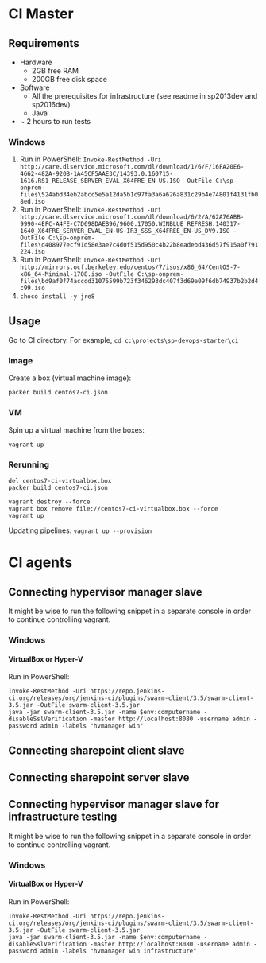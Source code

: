 # CI Master

## Requirements
* Hardware
  * 2GB free RAM
  * 200GB free disk space
* Software
  * All the prerequisites for infrastructure (see readme in sp2013dev and sp2016dev)
  * Java
* ~ 2 hours to run tests

### Windows
1. Run in PowerShell:
`Invoke-RestMethod -Uri http://care.dlservice.microsoft.com/dl/download/1/6/F/16FA20E6-4662-482A-920B-1A45CF5AAE3C/14393.0.160715-1616.RS1_RELEASE_SERVER_EVAL_X64FRE_EN-US.ISO -OutFile C:\sp-onprem-files\524abd34eb2abcc5e5a12da5b1c97fa3a6a626a831c29b4e74801f4131fb08ed.iso`
2. Run in PowerShell:
`Invoke-RestMethod -Uri http://care.dlservice.microsoft.com/dl/download/6/2/A/62A76ABB-9990-4EFC-A4FE-C7D698DAEB96/9600.17050.WINBLUE_REFRESH.140317-1640_X64FRE_SERVER_EVAL_EN-US-IR3_SSS_X64FREE_EN-US_DV9.ISO -OutFile C:\sp-onprem-files\d408977ecf91d58e3ae7c4d0f515d950c4b22b8eadebd436d57f915a0f791224.iso`
3. Run in PowerShell:
`Invoke-RestMethod -Uri http://mirrors.ocf.berkeley.edu/centos/7/isos/x86_64/CentOS-7-x86_64-Minimal-1708.iso -OutFile C:\sp-onprem-files\bd9af0f74accdd31075599b723f346293dc407f3d69e09f6db74937b2b2d4c99.iso`
4. `choco install -y jre8`

## Usage
Go to CI directory. For example, `cd c:\projects\sp-devops-starter\ci`

### Image
Create a box (virtual machine image):

```
packer build centos7-ci.json
```

### VM

Spin up a virtual machine from the boxes:

`vagrant up`

### Rerunning
```
del centos7-ci-virtualbox.box
packer build centos7-ci.json
```
```
vagrant destroy --force
vagrant box remove file://centos7-ci-virtualbox.box --force
vagrant up
```

Updating pipelines:
`vagrant up --provision`

# CI agents

## Connecting hypervisor manager slave
It might be wise to run the following snippet in a separate console in order to continue controlling vagrant.
### Windows
#### VirtualBox or Hyper-V
Run in PowerShell:
```
Invoke-RestMethod -Uri https://repo.jenkins-ci.org/releases/org/jenkins-ci/plugins/swarm-client/3.5/swarm-client-3.5.jar -OutFile swarm-client-3.5.jar
java -jar swarm-client-3.5.jar -name $env:computername -disableSslVerification -master http://localhost:8080 -username admin -password admin -labels "hvmanager win"
```

## Connecting sharepoint client slave

## Connecting sharepoint server slave

## Connecting hypervisor manager slave for infrastructure testing
It might be wise to run the following snippet in a separate console in order to continue controlling vagrant.
### Windows
#### VirtualBox or Hyper-V
Run in PowerShell:
```
Invoke-RestMethod -Uri https://repo.jenkins-ci.org/releases/org/jenkins-ci/plugins/swarm-client/3.5/swarm-client-3.5.jar -OutFile swarm-client-3.5.jar
java -jar swarm-client-3.5.jar -name $env:computername -disableSslVerification -master http://localhost:8080 -username admin -password admin -labels "hvmanager win infrastructure"
```
